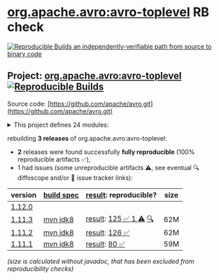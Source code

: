 [org.apache.avro:avro-toplevel](https://central.sonatype.com/artifact/org.apache.avro/avro-toplevel/versions) RB check
=======

[![Reproducible Builds](https://reproducible-builds.org/images/logos/rb.svg) an independently-verifiable path from source to binary code](https://reproducible-builds.org/)

## Project: [org.apache.avro:avro-toplevel](https://central.sonatype.com/artifact/org.apache.avro/avro-toplevel/versions) [![Reproducible Builds](https://img.shields.io/endpoint?url=https://raw.githubusercontent.com/jvm-repo-rebuild/reproducible-central/master/content/org/apache/avro/badge.json)](https://github.com/jvm-repo-rebuild/reproducible-central/blob/master/content/org/apache/avro/README.md)

Source code: [https://github.com/apache/avro.git](https://github.com/apache/avro.git)

<details><summary>This project defines 24 modules:</summary>

* [org.apache.avro:avro](https://central.sonatype.com/artifact/org.apache.avro/avro/1.11.3)
* [org.apache.avro:avro-android](https://central.sonatype.com/artifact/org.apache.avro/avro-android/1.11.3)
* [org.apache.avro:avro-archetypes-parent](https://central.sonatype.com/artifact/org.apache.avro/avro-archetypes-parent/1.11.3)
* [org.apache.avro:avro-codegen-test](https://central.sonatype.com/artifact/org.apache.avro/avro-codegen-test/1.11.3)
* [org.apache.avro:avro-compiler](https://central.sonatype.com/artifact/org.apache.avro/avro-compiler/1.11.3)
* [org.apache.avro:avro-grpc](https://central.sonatype.com/artifact/org.apache.avro/avro-grpc/1.11.3)
* [org.apache.avro:avro-integration-test](https://central.sonatype.com/artifact/org.apache.avro/avro-integration-test/1.11.3)
* [org.apache.avro:avro-ipc](https://central.sonatype.com/artifact/org.apache.avro/avro-ipc/1.11.3)
* [org.apache.avro:avro-ipc-jetty](https://central.sonatype.com/artifact/org.apache.avro/avro-ipc-jetty/1.11.3)
* [org.apache.avro:avro-ipc-netty](https://central.sonatype.com/artifact/org.apache.avro/avro-ipc-netty/1.11.3)
* [org.apache.avro:avro-mapred](https://central.sonatype.com/artifact/org.apache.avro/avro-mapred/1.11.3)
* [org.apache.avro:avro-maven-plugin](https://central.sonatype.com/artifact/org.apache.avro/avro-maven-plugin/1.11.3)
* [org.apache.avro:avro-parent](https://central.sonatype.com/artifact/org.apache.avro/avro-parent/1.11.3)
* [org.apache.avro:avro-perf](https://central.sonatype.com/artifact/org.apache.avro/avro-perf/1.11.3)
* [org.apache.avro:avro-protobuf](https://central.sonatype.com/artifact/org.apache.avro/avro-protobuf/1.11.3)
* [org.apache.avro:avro-service-archetype](https://central.sonatype.com/artifact/org.apache.avro/avro-service-archetype/1.11.3)
* [org.apache.avro:avro-test-custom-conversions](https://central.sonatype.com/artifact/org.apache.avro/avro-test-custom-conversions/1.11.3)
* [org.apache.avro:avro-thrift](https://central.sonatype.com/artifact/org.apache.avro/avro-thrift/1.11.3)
* [org.apache.avro:avro-tools](https://central.sonatype.com/artifact/org.apache.avro/avro-tools/1.11.3)
* [org.apache.avro:avro-toplevel](https://central.sonatype.com/artifact/org.apache.avro/avro-toplevel/1.11.3)
* [org.apache.avro:trevni-avro](https://central.sonatype.com/artifact/org.apache.avro/trevni-avro/1.11.3)
* [org.apache.avro:trevni-core](https://central.sonatype.com/artifact/org.apache.avro/trevni-core/1.11.3)
* [org.apache.avro:trevni-doc](https://central.sonatype.com/artifact/org.apache.avro/trevni-doc/1.11.3)
* [org.apache.avro:trevni-java](https://central.sonatype.com/artifact/org.apache.avro/trevni-java/1.11.3)
</details>

rebuilding **3 releases** of org.apache.avro:avro-toplevel:
- **2** releases were found successfully **fully reproducible** (100% reproducible artifacts :white_check_mark:),
- 1 had issues (some unreproducible artifacts :warning:, see eventual :mag: diffoscope and/or :memo: issue tracker links):

| version | [build spec](/BUILDSPEC.md) | [result](https://reproducible-builds.org/docs/jvm/): reproducible? | size |
| -- | --------- | ------ | -- |
| [1.12.0](https://central.sonatype.com/artifact/org.apache.avro/avro-toplevel/1.12.0/pom) | | | |
| [1.11.3](https://central.sonatype.com/artifact/org.apache.avro/avro-toplevel/1.11.3/pom) | [mvn jdk8](avro-1.11.3.buildspec) | [result](avro-toplevel-1.11.3.buildinfo): [125 :white_check_mark:  1 :warning:](avro-toplevel-1.11.3.buildcompare) [:mag:](avro-toplevel-1.11.3.diffoscope) | 62M |
| [1.11.2](https://central.sonatype.com/artifact/org.apache.avro/avro-toplevel/1.11.2/pom) | [mvn jdk8](avro-1.11.2.buildspec) | [result](avro-toplevel-1.11.2.buildinfo): [126 :white_check_mark: ](avro-toplevel-1.11.2.buildcompare) | 62M |
| [1.11.1](https://central.sonatype.com/artifact/org.apache.avro/avro-toplevel/1.11.1/pom) | [mvn jdk8](avro-1.11.1.buildspec) | [result](avro-toplevel-1.11.1.buildinfo): [80 :white_check_mark: ](avro-toplevel-1.11.1.buildcompare) | 59M |

<i>(size is calculated without javadoc, that has been excluded from reproducibility checks)</i>

